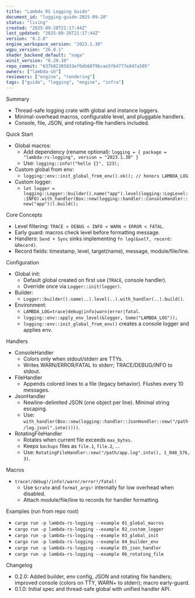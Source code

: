 ```yaml
---
title: "Lambda RS Logging Guide"
document_id: "logging-guide-2025-09-28"
status: "living"
created: "2025-09-28T21:17:44Z"
last_updated: "2025-09-28T21:17:44Z"
version: "0.2.0"
engine_workspace_version: "2023.1.30"
wgpu_version: "26.0.1"
shader_backend_default: "naga"
winit_version: "0.29.10"
repo_commit: "637b82305833ef0db6079bcae5f64777e847a505"
owners: ["lambda-sh"]
reviewers: ["engine", "rendering"]
tags: ["guide", "logging", "engine", "infra"]
---
```


Summary
- Thread-safe logging crate with global and instance loggers.
- Minimal-overhead macros, configurable level, and pluggable handlers.
- Console, file, JSON, and rotating-file handlers included.

Quick Start
- Global macros:
  - Add dependency (rename optional): `logging = { package = "lambda-rs-logging", version = "2023.1.30" }`
  - Use: `logging::info!("hello {}", 123);`
- Custom global from env:
  - `logging::env::init_global_from_env().ok(); // honors LAMBDA_LOG`
- Custom logger:
  - `let logger = logging::Logger::builder().name("app").level(logging::LogLevel::INFO).with_handler(Box::new(logging::handler::ConsoleHandler::new("app"))).build();`

Core Concepts
- Level filtering: `TRACE < DEBUG < INFO < WARN < ERROR < FATAL`.
- Early guard: macros check level before formatting message.
- Handlers: `Send + Sync` sinks implementing `fn log(&self, record: &Record)`.
- Record fields: timestamp, level, target(name), message, module/file/line.

Configuration
- Global init:
  - Default global created on first use (`TRACE`, console handler).
  - Override once via `Logger::init(logger)`.
- Builder:
  - `Logger::builder().name(..).level(..).with_handler(..).build()`.
- Environment:
  - `LAMBDA_LOG=trace|debug|info|warn|error|fatal`.
  - `logging::env::apply_env_level(&logger, Some("LAMBDA_LOG"));`
  - `logging::env::init_global_from_env()` creates a console logger and applies env.

Handlers
- ConsoleHandler
  - Colors only when stdout/stderr are TTYs.
  - Writes WARN/ERROR/FATAL to stderr; TRACE/DEBUG/INFO to stdout.
- FileHandler
  - Appends colored lines to a file (legacy behavior). Flushes every 10 messages.
- JsonHandler
  - Newline-delimited JSON (one object per line). Minimal string escaping.
  - Use: `with_handler(Box::new(logging::handler::JsonHandler::new("/path/log.jsonl".into())))`.
- RotatingFileHandler
  - Rotates when current file exceeds `max_bytes`.
  - Keeps `backups` files as `file.1`, `file.2`, ...
  - Use: `RotatingFileHandler::new("/path/app.log".into(), 1_048_576, 3)`.

Macros
- `trace!/debug!/info!/warn!/error!/fatal!`
  - Use `$crate` and `format_args!` internally for low overhead when disabled.
  - Attach module/file/line to records for handler formatting.

Examples (run from repo root)
- `cargo run -p lambda-rs-logging --example 01_global_macros`
- `cargo run -p lambda-rs-logging --example 02_custom_logger`
- `cargo run -p lambda-rs-logging --example 03_global_init`
- `cargo run -p lambda-rs-logging --example 04_builder_env`
- `cargo run -p lambda-rs-logging --example 05_json_handler`
- `cargo run -p lambda-rs-logging --example 06_rotating_file`

Changelog
- 0.2.0: Added builder, env config, JSON and rotating file handlers; improved console (colors on TTY, WARN+ to stderr); macro early-guard.
- 0.1.0: Initial spec and thread-safe global with unified handler API.
